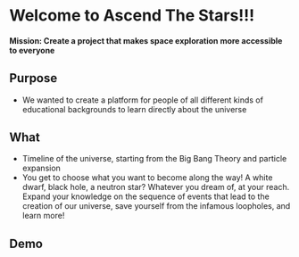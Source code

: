 # Welcome to Ascend The Stars!!!

#### Mission: Create a project that makes space exploration more accessible to everyone

## Purpose
- We wanted to create a platform for people of all different kinds of educational backgrounds to learn directly about the universe

## What
- Timeline of the universe, starting from the Big Bang Theory and particle expansion
- You get to choose what you want to become along the way! A white dwarf, black hole, a neutron star? Whatever you dream of, at your reach. Expand your knowledge on the sequence of events that lead to the creation of our universe, save yourself from the infamous loopholes, and learn more!

## Demo
